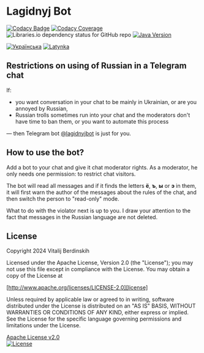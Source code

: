 # Lagidnyj Bot

[![Codacy Badge][codacy-badge]][codacy-badge-link]
[![Codacy Coverage][codacy-coverage]][codacy-coverage-link]  
![Libraries.io dependency status for GitHub repo][dependency-status]
[![Java Version][java-version]][jdk-download]

[![Українська](https://img.shields.io/badge/%F0%9F%93%84-%D0%A3%D0%BA%D1%80%D0%B0%D1%97%D0%BD%D1%81%D1%8C%D0%BA%D0%BE%D1%8E-blue)](readme.uk.md)
[![Latynka](https://img.shields.io/badge/%F0%9F%93%84-Latynka-blue)](readme.md)

## Restrictions on using of Russian in a Telegram chat

If:

* you want conversation in your chat to be mainly in Ukrainian, or are you annoyed by Russian,
* Russian trolls sometimes run into your chat and the moderators don't have time to ban them, or you want to automate
  this process

— then Telegram bot [@lagidnyjbot][bot] is just for you.

## How to use the bot?

Add a bot to your chat and give it chat moderator rights. As a moderator, he only needs one permission: to restrict chat
visitors.

The bot will read all messages and if it finds the letters **ё**, **ъ**, **ы** or **э** in them, it will first warn the
author of the
messages about the rules of the chat, and then switch the person to "read-only" mode.

What to do with the violator next is up to you. I draw your attention to the fact that messages in the Russian language
are not deleted.

## License

Copyright 2024 Vitalij Berdinskih

Licensed under the Apache License, Version 2.0 (the "License");
you may not use this file except in compliance with the License.
You may obtain a copy of the License at

[http://www.apache.org/licenses/LICENSE-2.0][license]

Unless required by applicable law or agreed to in writing, software
distributed under the License is distributed on an "AS IS" BASIS,
WITHOUT WARRANTIES OR CONDITIONS OF ANY KIND, either express or implied.
See the License for the specific language governing permissions and
limitations under the License.

[Apache License v2.0](LICENSE)  
[![License](https://img.shields.io/badge/license-Apache%202.0-blue.svg?style=flat)](http://www.apache.org/licenses/LICENSE-2.0.html)


[codacy-badge]: https://app.codacy.com/project/badge/Grade/b9b50b8488734a498b84a47488d6b89f

[codacy-badge-link]: https://app.codacy.com/gh/vitalijr2/lagidnyjbot/dashboard?utm_source=gh&utm_medium=referral&utm_content=&utm_campaign=Badge_grade

[codacy-coverage]: https://app.codacy.com/project/badge/Coverage/b9b50b8488734a498b84a47488d6b89f

[codacy-coverage-link]: https://app.codacy.com/gh/vitalijr2/lagidnyjbot/dashboard?utm_source=gh&utm_medium=referral&utm_content=&utm_campaign=Badge_coverage

[dependency-status]: https://img.shields.io/librariesio/github/vitalijr2/lagidnyjbot

[java-version]: https://img.shields.io/static/v1?label=java&message=17&color=blue&logo=java&logoColor=E23D28

[jdk-download]: https://www.oracle.com/java/technologies/javase/jdk17-archive-downloads.html

[bot]: https://t.me/lagidnyjbot "лагідна українізація"

[license]: http://www.apache.org/licenses/LICENSE-2.0 "Apache License, Version 2.0"
